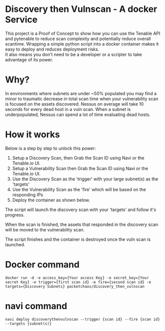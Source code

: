 # Discovery then Vulnscan - A docker Service

This project is a Proof of Concept to show how you can use the Tenable API and pytenable to reduce scan complexity and potentially reduce overall scantime.  Wrapping a simple python script into a docker container makes it easy to deploy and reduces deployment risks.  
It also means you don't need to be a developer or a scripter to take advantage of its power.

# Why?

In environments where subnets are under ~50% populated you may find a minor to traumatic decrease in total scan time when your vulnerability scan is focused on the assets discovered. Nessus on average will take 10 seconds for every dead host in a vuln scan.  When a subnet is underpopulated, Nessus can spend a lot of time evaluating dead hosts.

# How it works
 Below is a step by step to unlock this power:
1. Setup a Discovery Scan, then Grab the Scan ID using Navi or the Tenable.io UI.
2. Setup a Vulnerability Scan then Grab the Scan ID using Navi or the Tenable.io UI.
3. Use the Discovery Scan as the 'trigger' with your large subnet(s) as the 'targets'
4. Use the Vulnerability Scan as the 'fire' which will be based on the responding IPs
5. Deploy the container as shown below.

The script will launch the discovery scan with your 'targets' and follow it's progress.  

When the scan is finished, the assets that responded in the discovery scan will be moved to the vulnerability scan.

The script finishes and the container is destroyed once the vuln scan is launched.

# Docker command
    docker run -d -e access_key={Your access Key} -e secret_key={Your secret Key} -e trigger={first scan id} -e fire={second scan id} -e targets={Discovery Subnets} packetchaos/discovery_then_vulnscan

# navi command
    navi deploy discoverythenvulnscan --trigger {scan id} --fire {scan id} --targets {subnet(s)}
